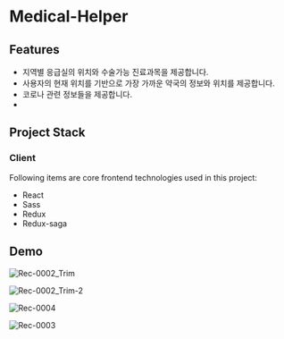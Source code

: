 # Medical-Helper
## Features
- 지역별 응급실의 위치와 수술가능 진료과목을 제공합니다.
- 사용자의 현재 위치를 기반으로 가장 가까운 약국의 정보와 위치를 제공합니다.
- 코로나 관련 정보들을 제공합니다.
- 
## Project Stack
### Client
Following items are core frontend technologies used in this project:
- React
- Sass
- Redux
- Redux-saga

## Demo 
![Rec-0002_Trim](https://user-images.githubusercontent.com/45310468/117320889-9bc47300-aec7-11eb-86e1-a85c4daf32c5.gif)

![Rec-0002_Trim-_2_](https://user-images.githubusercontent.com/45310468/117320893-9c5d0980-aec7-11eb-8f16-be4f9167c481.gif)

![Rec-0004](https://user-images.githubusercontent.com/45310468/117317854-d973cc80-aec4-11eb-9e12-17d292bb9f4a.gif)

![Rec-0003](https://user-images.githubusercontent.com/45310468/117317801-cc56dd80-aec4-11eb-9f0a-7a6ee9f94ab9.gif)
